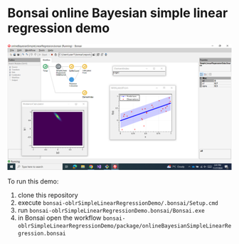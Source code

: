# Bonsai online Bayesian simple linear regression demo

![workflow](figures/workflow.png)

To run this demo:

1. clone this repository
2. execute `bonsai-oblrSimpleLinearRegressionDemo/.bonsai/Setup.cmd`
3. run `bonsai-oblrSimpleLinearRegressionDemo.bonsai/Bonsai.exe`
4. in Bonsai open the workflow `bonsai-oblrSimpleLinearRegressionDemo/package/onlineBayesianSimpleLinearRegression.bonsai`
